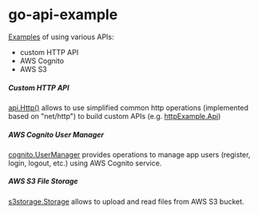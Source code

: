 # go-api-example

[Examples](https://github.com/ksavluk/go-api-example/blob/main/cmd/main/main.go) of using various APIs:
* custom HTTP API
* AWS Cognito
* AWS S3 

##### Custom HTTP API
[api.Http()](https://github.com/ksavluk/go-api-example/blob/main/cmd/api/http.go) allows to use simplified common http operations (implemented based on "net/http") to build custom APIs (e.g. [httpExample.Api](https://github.com/ksavluk/go-api-example/tree/main/cmd/api/httpExample))

##### AWS Cognito User Manager
[cognito.UserManager](https://github.com/ksavluk/go-api-example/blob/main/cmd/api/cognito) provides operations to manage app users (register, login, logout, etc.) using AWS Cognito service.

##### AWS S3 File Storage
[s3storage.Storage](https://github.com/ksavluk/go-api-example/blob/main/cmd/api/s3storage) allows to upload and read files from AWS S3 bucket.

